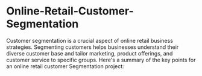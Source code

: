 # Online-Retail-Customer-Segmentation
Customer segmentation is a crucial aspect of online retail business strategies. Segmenting customers helps businesses understand their diverse customer base and tailor marketing, product offerings, and customer service to specific groups. Here's a summary of the key points for an online retail customer Segmentation project:
